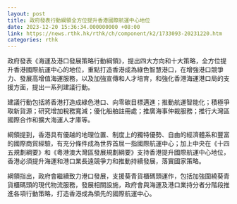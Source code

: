 ```yaml
---
layout: post
title: 政府發表行動綱領全方位提升香港國際航運中心地位
date: 2023-12-20 15:36:34.000000000 +08:00
link: https://news.rthk.hk/rthk/ch/component/k2/1733093-20231220.htm
categories: rthk
---
```


政府發表《海運及港口發展策略行動綱領》，提出四大方向和十大策略，全方位提升香港國際航運中心的地位，重點打造香港成為綠色智慧港口，在增強港口競爭力、發展高增值海運服務，以及加強宣傳和人才培育，和強化香港海運港口局的支援方面，提出一系列建議行動。

建議行動包括將香港打造成綠色港口、向零碳目標邁進；推動航運智能化；積極爭取新貨源；研究增加稅務寬減；優化船舶註冊處；推廣海事仲裁服務；推行大灣區國際合作和擴大海運人才庫等。

綱領提到，香港具有優越的地理位置、制度上的獨特優勢、自由的經濟體系和豐富的國際商貿經驗，有充分條件成為世界首屈一指國際航運中心；加上中央在《十四五規劃綱要》和《粵港澳大灣區發展規劃綱要》支持香港提升國際航運中心地位，香港必須提升海運和港口業長遠競爭力和推動持續發展，落實國家策略。

綱領指出，政府會繼續致力港口發展，支援葵青貨櫃碼頭運作，包括加強圍繞葵青貨櫃碼頭的現代物流服務，發展相關設施，政府會與海運及港口業持分者分階段推進各項行動策略，打造香港成為領先的國際航運中心。
